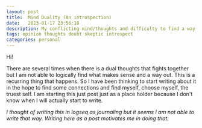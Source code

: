 ```yaml
---
layout: post
title:  Mind Duality (An introspection)
date:   2023-01-17 23:56:18
description: My conflicting mind/thoughts and difficulty to find a way.
tags: opinion thoughts doubt skeptic introspect
categories: personal
---
```


Hi!

There are several times when there is a dual thoughts that fights together but I am not able to logically find what makes sense and a way out. This is a recurring thing that happens. So I have been thinking to start writing about it in the hope to find some connections and find myself, choose myself, the truest self. I am starting this just post just as a place holder because I don't know when I will actually start to write.

_I thought of writing this in logseq as journaling but it seems I am not able to write that way. Writing here as a post motivates me in doing that._
